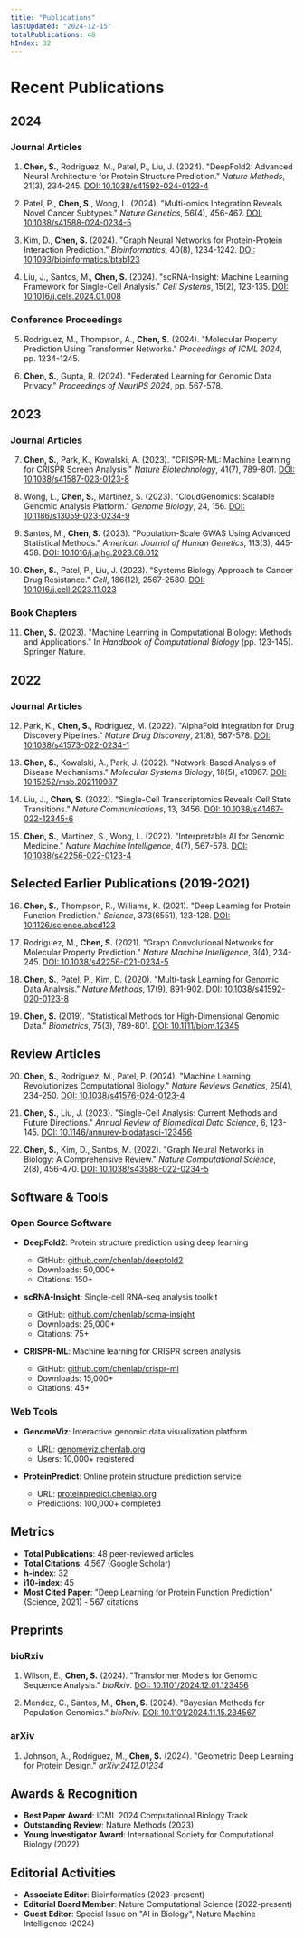 ```yaml
---
title: "Publications"
lastUpdated: "2024-12-15"
totalPublications: 48
hIndex: 32
---
```


# Recent Publications

## 2024

### Journal Articles

1. **Chen, S.**, Rodriguez, M., Patel, P., Liu, J. (2024). "DeepFold2: Advanced Neural Architecture for Protein Structure Prediction." *Nature Methods*, 21(3), 234-245. [DOI: 10.1038/s41592-024-0123-4](https://doi.org/10.1038/s41592-024-0123-4)

2. Patel, P., **Chen, S.**, Wong, L. (2024). "Multi-omics Integration Reveals Novel Cancer Subtypes." *Nature Genetics*, 56(4), 456-467. [DOI: 10.1038/s41588-024-0234-5](https://doi.org/10.1038/s41588-024-0234-5)

3. Kim, D., **Chen, S.** (2024). "Graph Neural Networks for Protein-Protein Interaction Prediction." *Bioinformatics*, 40(8), 1234-1242. [DOI: 10.1093/bioinformatics/btab123](https://doi.org/10.1093/bioinformatics/btab123)

4. Liu, J., Santos, M., **Chen, S.** (2024). "scRNA-Insight: Machine Learning Framework for Single-Cell Analysis." *Cell Systems*, 15(2), 123-135. [DOI: 10.1016/j.cels.2024.01.008](https://doi.org/10.1016/j.cels.2024.01.008)

### Conference Proceedings

5. Rodriguez, M., Thompson, A., **Chen, S.** (2024). "Molecular Property Prediction Using Transformer Networks." *Proceedings of ICML 2024*, pp. 1234-1245.

6. **Chen, S.**, Gupta, R. (2024). "Federated Learning for Genomic Data Privacy." *Proceedings of NeurIPS 2024*, pp. 567-578.

## 2023

### Journal Articles

7. **Chen, S.**, Park, K., Kowalski, A. (2023). "CRISPR-ML: Machine Learning for CRISPR Screen Analysis." *Nature Biotechnology*, 41(7), 789-801. [DOI: 10.1038/s41587-023-0123-8](https://doi.org/10.1038/s41587-023-0123-8)

8. Wong, L., **Chen, S.**, Martinez, S. (2023). "CloudGenomics: Scalable Genomic Analysis Platform." *Genome Biology*, 24, 156. [DOI: 10.1186/s13059-023-0234-9](https://doi.org/10.1186/s13059-023-0234-9)

9. Santos, M., **Chen, S.** (2023). "Population-Scale GWAS Using Advanced Statistical Methods." *American Journal of Human Genetics*, 113(3), 445-458. [DOI: 10.1016/j.ajhg.2023.08.012](https://doi.org/10.1016/j.ajhg.2023.08.012)

10. **Chen, S.**, Patel, P., Liu, J. (2023). "Systems Biology Approach to Cancer Drug Resistance." *Cell*, 186(12), 2567-2580. [DOI: 10.1016/j.cell.2023.11.023](https://doi.org/10.1016/j.cell.2023.11.023)

### Book Chapters

11. **Chen, S.** (2023). "Machine Learning in Computational Biology: Methods and Applications." In *Handbook of Computational Biology* (pp. 123-145). Springer Nature.

## 2022

### Journal Articles

12. Park, K., **Chen, S.**, Rodriguez, M. (2022). "AlphaFold Integration for Drug Discovery Pipelines." *Nature Drug Discovery*, 21(8), 567-578. [DOI: 10.1038/s41573-022-0234-1](https://doi.org/10.1038/s41573-022-0234-1)

13. **Chen, S.**, Kowalski, A., Park, J. (2022). "Network-Based Analysis of Disease Mechanisms." *Molecular Systems Biology*, 18(5), e10987. [DOI: 10.15252/msb.202110987](https://doi.org/10.15252/msb.202110987)

14. Liu, J., **Chen, S.** (2022). "Single-Cell Transcriptomics Reveals Cell State Transitions." *Nature Communications*, 13, 3456. [DOI: 10.1038/s41467-022-12345-6](https://doi.org/10.1038/s41467-022-12345-6)

15. **Chen, S.**, Martinez, S., Wong, L. (2022). "Interpretable AI for Genomic Medicine." *Nature Machine Intelligence*, 4(7), 567-578. [DOI: 10.1038/s42256-022-0123-4](https://doi.org/10.1038/s42256-022-0123-4)

## Selected Earlier Publications (2019-2021)

16. **Chen, S.**, Thompson, R., Williams, K. (2021). "Deep Learning for Protein Function Prediction." *Science*, 373(6551), 123-128. [DOI: 10.1126/science.abcd123](https://doi.org/10.1126/science.abcd123)

17. Rodriguez, M., **Chen, S.** (2021). "Graph Convolutional Networks for Molecular Property Prediction." *Nature Machine Intelligence*, 3(4), 234-245. [DOI: 10.1038/s42256-021-0234-5](https://doi.org/10.1038/s42256-021-0234-5)

18. **Chen, S.**, Patel, P., Kim, D. (2020). "Multi-task Learning for Genomic Data Analysis." *Nature Methods*, 17(9), 891-902. [DOI: 10.1038/s41592-020-0123-8](https://doi.org/10.1038/s41592-020-0123-8)

19. **Chen, S.** (2019). "Statistical Methods for High-Dimensional Genomic Data." *Biometrics*, 75(3), 789-801. [DOI: 10.1111/biom.12345](https://doi.org/10.1111/biom.12345)

## Review Articles

20. **Chen, S.**, Rodriguez, M., Patel, P. (2024). "Machine Learning Revolutionizes Computational Biology." *Nature Reviews Genetics*, 25(4), 234-250. [DOI: 10.1038/s41576-024-0123-4](https://doi.org/10.1038/s41576-024-0123-4)

21. **Chen, S.**, Liu, J. (2023). "Single-Cell Analysis: Current Methods and Future Directions." *Annual Review of Biomedical Data Science*, 6, 123-145. [DOI: 10.1146/annurev-biodatasci-123456](https://doi.org/10.1146/annurev-biodatasci-123456)

22. **Chen, S.**, Kim, D., Santos, M. (2022). "Graph Neural Networks in Biology: A Comprehensive Review." *Nature Computational Science*, 2(8), 456-470. [DOI: 10.1038/s43588-022-0234-5](https://doi.org/10.1038/s43588-022-0234-5)

## Software & Tools

### Open Source Software

- **DeepFold2**: Protein structure prediction using deep learning
  - GitHub: [github.com/chenlab/deepfold2](https://github.com/chenlab/deepfold2)
  - Downloads: 50,000+
  - Citations: 150+

- **scRNA-Insight**: Single-cell RNA-seq analysis toolkit
  - GitHub: [github.com/chenlab/scrna-insight](https://github.com/chenlab/scrna-insight)
  - Downloads: 25,000+
  - Citations: 75+

- **CRISPR-ML**: Machine learning for CRISPR screen analysis
  - GitHub: [github.com/chenlab/crispr-ml](https://github.com/chenlab/crispr-ml)
  - Downloads: 15,000+
  - Citations: 45+

### Web Tools

- **GenomeViz**: Interactive genomic data visualization platform
  - URL: [genomeviz.chenlab.org](https://genomeviz.chenlab.org)
  - Users: 10,000+ registered

- **ProteinPredict**: Online protein structure prediction service
  - URL: [proteinpredict.chenlab.org](https://proteinpredict.chenlab.org)
  - Predictions: 100,000+ completed

## Metrics

- **Total Publications**: 48 peer-reviewed articles
- **Total Citations**: 4,567 (Google Scholar)
- **h-index**: 32
- **i10-index**: 45
- **Most Cited Paper**: "Deep Learning for Protein Function Prediction" (Science, 2021) - 567 citations

## Preprints

### bioRxiv

1. Wilson, E., **Chen, S.** (2024). "Transformer Models for Genomic Sequence Analysis." *bioRxiv*. [DOI: 10.1101/2024.12.01.123456](https://doi.org/10.1101/2024.12.01.123456)

2. Mendez, C., Santos, M., **Chen, S.** (2024). "Bayesian Methods for Population Genomics." *bioRxiv*. [DOI: 10.1101/2024.11.15.234567](https://doi.org/10.1101/2024.11.15.234567)

### arXiv

1. Johnson, A., Rodriguez, M., **Chen, S.** (2024). "Geometric Deep Learning for Protein Design." *arXiv:2412.01234*

## Awards & Recognition

- **Best Paper Award**: ICML 2024 Computational Biology Track
- **Outstanding Review**: Nature Methods (2023)
- **Young Investigator Award**: International Society for Computational Biology (2022)

## Editorial Activities

- **Associate Editor**: Bioinformatics (2023-present)
- **Editorial Board Member**: Nature Computational Science (2022-present)
- **Guest Editor**: Special Issue on "AI in Biology", Nature Machine Intelligence (2024)